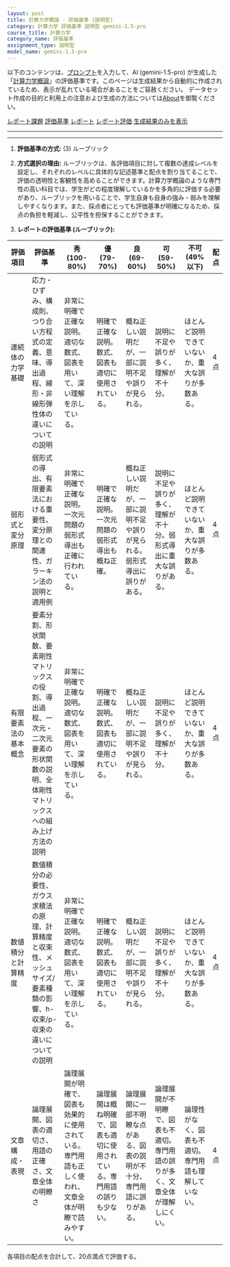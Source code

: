 ```yaml
---
layout: post
title: 計算力学概論 - 評価基準 (説明型)
category: 計算力学 評価基準 説明型 gemini-1.5-pro
course_title: 計算力学
category_name: 評価基準
assignment_type: 説明型
model_name: gemini-1.5-pro
---
```


以下のコンテンツは、[プロンプト](http://127.0.0.1:8000/generated/計算力学/gemini-1.5-pro/prompt_評価基準-説明型.md)を入力して、AI (gemini-1.5-pro) が生成した「[計算力学概論](/contents/計算力学/)」の評価基準です。このページは生成結果から自動的に作成されているため、表示が乱れている場合があることをご容赦ください。
データセット作成の目的と利用上の注意および生成の方法については[About](/About)を御覧ください。

[レポート課題](../レポート課題-説明型)
[評価基準](../評価基準-説明型)
[レポート](../レポート-説明型)
[レポート評価](../レポート評価-説明型)
[生成結果のみを表示](http://127.0.0.1:8000/generated/計算力学/gemini-1.5-pro/評価基準-説明型.md)
  

***
***
  
1. **評価基準の方式:** (3) ルーブリック

2. **方式選択の理由:** ルーブリックは、各評価項目に対して複数の達成レベルを設定し、それぞれのレベルに具体的な記述基準と配点を割り当てることで、評価の透明性と客観性を高めることができます。計算力学概論のような専門性の高い科目では、学生がどの程度理解しているかを多角的に評価する必要があり、ルーブリックを用いることで、学生自身も自身の強み・弱みを理解しやすくなります。また、採点者にとっても評価基準が明確になるため、採点の負担を軽減し、公平性を担保することができます。

3. **レポートの評価基準 (ルーブリック):**

| 評価項目 | 評価基準 | 秀 (100-80%) | 優 (79-70%) | 良 (69-60%) | 可 (59-50%) | 不可 (49%以下) | 配点 |
|---|---|---|---|---|---|---|---|
| 連続体の力学基礎 | 応力・ひずみ、構成則、つり合い方程式の定義、意味、導出過程、線形・非線形弾性体の違いについての説明 | 非常に明確で正確な説明。適切な数式、図表を用いて、深い理解を示している。 | 明確で正確な説明。数式、図表も適切に使用されている。 | 概ね正しい説明だが、一部に説明不足や誤りが見られる。 | 説明に不足や誤りが多く、理解が不十分。 | ほとんど説明できていないか、重大な誤りが多数ある。 | 4点 |
| 弱形式と変分原理 | 弱形式の導出、有限要素法における重要性、変分原理との関連性、ガラーキン法の説明と適用例 | 非常に明確で正確な説明。一次元問題の弱形式導出も正確に行われている。 | 明確で正確な説明。一次元問題の弱形式導出も概ね正確。 | 概ね正しい説明だが、一部に説明不足や誤りが見られる。弱形式導出に誤りがある。 | 説明に不足や誤りが多く、理解が不十分。弱形式導出に重大な誤りがある。 | ほとんど説明できていないか、重大な誤りが多数ある。 | 4点 |
| 有限要素法の基本概念 | 要素分割、形状関数、要素剛性マトリックスの役割、導出過程、一次元・二次元要素の形状関数の説明、全体剛性マトリックスへの組み上げ方法の説明 | 非常に明確で正確な説明。適切な数式、図表を用いて、深い理解を示している。 | 明確で正確な説明。数式、図表も適切に使用されている。 | 概ね正しい説明だが、一部に説明不足や誤りが見られる。 | 説明に不足や誤りが多く、理解が不十分。 | ほとんど説明できていないか、重大な誤りが多数ある。 | 4点 |
| 数値積分と計算精度 | 数値積分の必要性、ガウス求積法の原理、計算精度と収束性、メッシュサイズ/要素種類の影響、h-収束/p-収束の違いについての説明 | 非常に明確で正確な説明。適切な数式、図表を用いて、深い理解を示している。 | 明確で正確な説明。数式、図表も適切に使用されている。 | 概ね正しい説明だが、一部に説明不足や誤りが見られる。 | 説明に不足や誤りが多く、理解が不十分。 | ほとんど説明できていないか、重大な誤りが多数ある。 | 4点 |
| 文章構成・表現 | 論理展開、図表の適切さ、用語の正確さ、文章全体の明瞭さ | 論理展開が明確で、図表も効果的に使用されている。専門用語も正しく使われ、文章全体が明瞭で読みやすい。 | 論理展開は概ね明確で、図表も適切に使用されている。専門用語の誤りも少ない。 | 論理展開に一部不明瞭な点がある、図表の説明が不十分、専門用語に誤りがある。 | 論理展開が不明瞭で、図表も不適切。専門用語の誤りが多く、文章全体が理解しにくい。 | 論理性がなく、図表も不適切。専門用語も理解していない。 | 4点 |


各項目の配点を合計して、20点満点で評価する。

